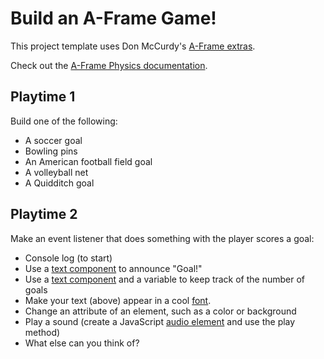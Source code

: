 # Build an A-Frame Game!

This project template uses Don McCurdy's [A-Frame extras](https://github.com/donmccurdy/aframe-extras).

Check out the [A-Frame Physics documentation](https://github.com/donmccurdy/aframe-physics-system).

## Playtime 1

Build one of the following:
* A soccer goal
* Bowling pins
* An American football field goal
* A volleyball net
* A Quidditch goal

## Playtime 2

Make an event listener that does something with the player scores a goal:
* Console log (to start)
* Use a [text component](https://aframe.io/docs/0.8.0/primitives/a-text.html) to announce "Goal!"
* Use a [text component](https://aframe.io/docs/0.8.0/primitives/a-text.html) and a variable to keep track of the number of goals
* Make your text (above) appear in a cool [font](https://github.com/etiennepinchon/aframe-fonts).
* Change an attribute of an element, such as a color or background
* Play a sound (create a JavaScript [audio element](https://developer.mozilla.org/en-US/docs/Web/API/HTMLAudioElement) and use the play method)
* What else can you think of?
